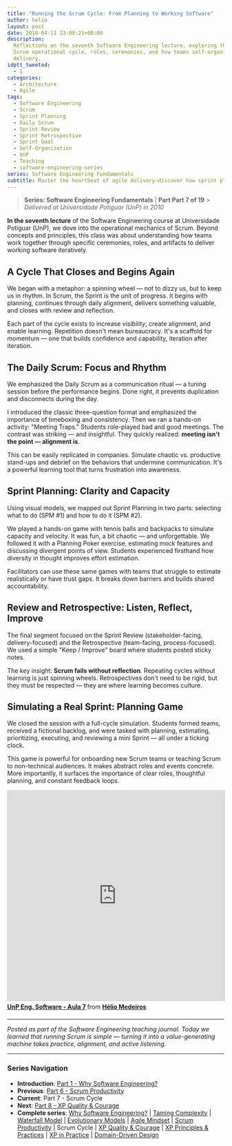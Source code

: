 ```yaml
---
title: "Running the Scrum Cycle: From Planning to Working Software"
author: helio
layout: post
date: 2010-04-11 23:09:21+00:00
description:
  Reflections on the seventh Software Engineering lecture, exploring the
  Scrum operational cycle, roles, ceremonies, and how teams self-organize around value
  delivery.
idptt_tweeted:
  - 1
categories:
  - Architecture
  - Agile
tags:
  - Software Engineering
  - Scrum
  - Sprint Planning
  - Daily Scrum
  - Sprint Review
  - Sprint Retrospective
  - Sprint Goal
  - Self-Organization
  - UnP
  - Teaching
  - software-engineering-series
series: Software Engineering Fundamentals
subtitle: Master the heartbeat of agile delivery—discover how sprint planning, daily standups, reviews, and retrospectives create predictable cycles that turn chaos into sustainable team rhythm
---
```


> **Series: Software Engineering Fundamentals** | **Part Part 7 of 19** > _Delivered at Universidade Potiguar (UnP) in 2010_

**In the seventh lecture** of the Software Engineering course at Universidade Potiguar (UnP), we dove into the operational mechanics of Scrum. Beyond concepts and principles, this class was about understanding how teams work together through specific ceremonies, roles, and artifacts to deliver working software iteratively.

## A Cycle That Closes and Begins Again

We began with a metaphor: a spinning wheel — not to dizzy us, but to keep us in rhythm. In Scrum, the Sprint is the unit of progress. It begins with planning, continues through daily alignment, delivers something valuable, and closes with review and reflection.

Each part of the cycle exists to increase _visibility_, create alignment, and enable learning. Repetition doesn't mean bureaucracy. It's a scaffold for momentum — one that builds confidence and capability, iteration after iteration.

## The Daily Scrum: Focus and Rhythm

We emphasized the Daily Scrum as a communication ritual — a tuning session before the performance begins. Done right, it prevents duplication and disconnects during the day.

I introduced the classic three-question format and emphasized the importance of timeboxing and consistency. Then we ran a hands-on activity: "Meeting Traps." Students role-played bad and good meetings. The contrast was striking — and insightful. They quickly realized: **meeting isn't the point — alignment is**.

This can be easily replicated in companies. Simulate chaotic vs. productive stand-ups and debrief on the behaviors that undermine communication. It's a powerful learning tool that turns frustration into awareness.

## Sprint Planning: Clarity and Capacity

Using visual models, we mapped out Sprint Planning in two parts: selecting what to do (SPM #1) and how to do it (SPM #2).

We played a hands-on game with tennis balls and backpacks to simulate capacity and velocity. It was fun, a bit chaotic — and unforgettable. We followed it with a Planning Poker exercise, estimating mock features and discussing divergent points of view. Students experienced firsthand how diversity in thought improves effort estimation.

Facilitators can use these same games with teams that struggle to estimate realistically or have trust gaps. It breaks down barriers and builds shared accountability.

## Review and Retrospective: Listen, Reflect, Improve

The final segment focused on the Sprint Review (stakeholder-facing, delivery-focused) and the Retrospective (team-facing, process-focused). We used a simple "Keep / Improve" board where students posted sticky notes.

The key insight: **Scrum fails without reflection**. Repeating cycles without learning is just spinning wheels. Retrospectives don't need to be rigid, but they must be respected — they are where learning becomes culture.

## Simulating a Real Sprint: Planning Game

We closed the session with a full-cycle simulation. Students formed teams, received a fictional backlog, and were tasked with planning, estimating, prioritizing, executing, and reviewing a mini Sprint — all under a ticking clock.

This game is powerful for onboarding new Scrum teams or teaching Scrum to non-technical audiences. It makes abstract roles and events concrete. More importantly, it surfaces the importance of clear roles, thoughtful planning, and constant feedback loops.

<div style="margin-bottom: 20px;">
<iframe src="https://www.slideshare.net/slideshow/embed_code/key/AwW0tPsYVA5QCk?startSlide=1" width="597" height="486" frameborder="0" marginwidth="0" marginheight="0" scrolling="no" style="border:1px solid #CCC; border-width:1px; margin-bottom:5px;max-width: 100%;" allowfullscreen></iframe> <div style="margin-bottom:5px"><strong> <a href="https://pt.slideshare.net/slideshow/unp-eng-software-aula-7/3462783" title="UnP Eng. Software - Aula 7" target="_blank">UnP Eng. Software - Aula 7</a> </strong> from <strong> <a href="https://www.slideshare.net/heliomedeiros" target="_blank">Hélio Medeiros</a> </strong></div>
</div>

---

_Posted as part of the Software Engineering teaching journal. Today we learned that running Scrum is simple — turning it into a value-generating machine takes practice, alignment, and active listening._

---

### **Series Navigation**

- **Introduction**: [Part 1 - Why Software Engineering?](../2010-02-24-software-engineering-purpose/)
- **Previous**: [Part 6 - Scrum Productivity](../2010-04-03-scrum-productivity/)
- **Current**: Part 7 - Scrum Cycle
- **Next**: [Part 8 - XP Quality & Courage](../2010-04-19-xp-quality-courage/)
- **Complete series**: [Why Software Engineering?](../2010-02-24-software-engineering-purpose/) | [Taming Complexity](../2010-03-02-complexity-process/) | [Waterfall Model](../2010-03-10-waterfall-model/) | [Evolutionary Models](../2010-03-18-evolutionary-models/) | [Agile Mindset](../2010-03-26-agile-mindset/) | [Scrum Productivity](../2010-04-03-scrum-productivity/) | Scrum Cycle | [XP Quality & Courage](../2010-04-19-xp-quality-courage/) | [XP Principles & Practices](../2010-05-01-xp-principles-practices/) | [XP in Practice](../2010-05-08-applying-xp-strategies/) | [Domain-Driven Design](../2010-05-15-domain-driven-design/)
